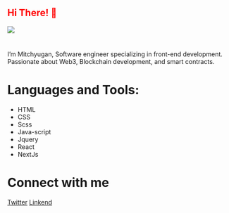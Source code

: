 <div>
  <div>
  <h2 style="color: red;">Hi There! 👋</h2>
 </div>
 <div>
  <img src="https://gifer.com/en/Dtf" />
 </div>
</div>


# 

I’m Mitchyugan, 
Software engineer specializing in front-end development. Passionate about Web3, Blockchain development, and smart contracts.
 
# Languages and Tools:
* HTML
* CSS
* Scss
* Java-script
* Jquery
* React
* NextJs

# Connect with me
<a href="https://twitter.com/mitchyugan">Twitter</a>
<a href="https://www.linkedin.com/in/mitchyugan">Linkend</a>
